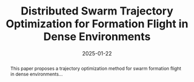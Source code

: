 ---
title: "Distributed Swarm Trajectory Optimization for Formation Flight in Dense Environments"
date: 2025-01-22
year: 2025
authors:
  - Lun Quan
  - Longji Yin
  - Chao Xu
  - Fei Gao*
conference: ICRA
status: under review
code: https://github.com/Alpaca10086zyys/url_test
pdf: https://arxiv.org/pdf/2409.15519.pdf
preprint: true
abstract: This paper proposes a trajectory optimization method for swarm formation flight in dense environments...
---